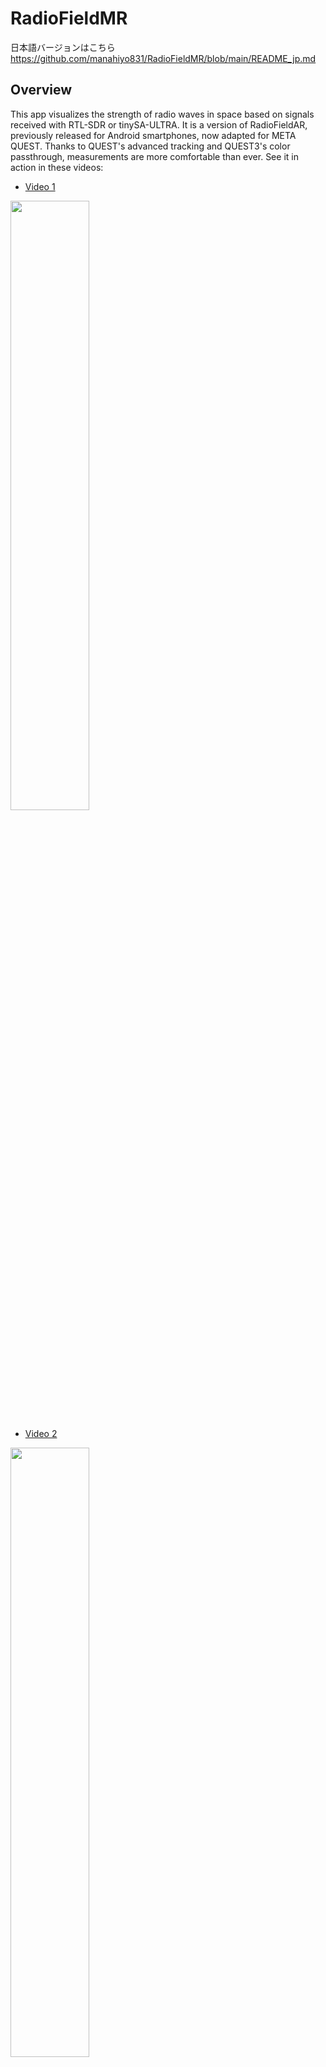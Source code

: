 # RadioFieldMR 

日本語バージョンはこちら
https://github.com/manahiyo831/RadioFieldMR/blob/main/README_jp.md

## Overview
This app visualizes the strength of radio waves in space based on signals received with RTL-SDR or tinySA-ULTRA. It is a version of RadioFieldAR, previously released for Android smartphones, now adapted for META QUEST. Thanks to QUEST's advanced tracking and QUEST3's color passthrough, measurements are more comfortable than ever. See it in action in these videos:

- [Video 1](https://youtu.be/FVZXz6tz3Ug)
<img src="https://github.com/manahiyo831/RadioFieldMR/assets/83148498/bc41fb92-a089-426d-9376-7b5c74fdd1c7" width="50%">

- [Video 2](https://youtu.be/37uX_WTNvuA)
<img src="https://github.com/manahiyo831/RadioFieldMR/assets/83148498/3e90962a-b3c6-468b-904b-41ca9eb701e2" width="50%">

**Note:**

- This is an experimental project, and I plan to make various improvements in the future. 

- Please use this app at your own risk.

- Currently, the number of measurement points is limited to a maximum of 500.

- Use within the Guardian area.

## Requirements
- **META QUEST2 or QUEST3:** Should work with QUEST-PRO, but not confirmed as I don't have the device. Not compatible with the original QUEST.
- **RTL-SDR** or **tinySA-ULTRA** 
 
<img width="566" alt="image" src="https://github.com/manahiyo831/RadioFieldMR/assets/83148498/b172b5a8-f903-498c-bb6f-d0d18ea3feb0">

- **OTG Cable:** I use this one. Others might work, but please be aware that some may not function properly.
  [Purchase Link](https://www.amazon.co.jp/gp/product/B08LH1K2HF)
- **Antenna:** Prepare an antenna suitable for the frequency you wish to measure and connect it to the RTL-SDR.

## Installation(only for RTL-SDR)
1. **RTL-SDR Driver:**
   Download the apk file and install it using SideQuest. If you're installing an apk for the first time, some settings are required. Please search the web for details.
3. **Checking RTL-SDR Functionality:**
    - Connect the RTL-SDR to the QUEST using the OTG cable.
      
      <img width="308" alt="image" src="https://github.com/manahiyo831/RadioFieldMR/assets/83148498/ef2f0a4f-458c-4d62-ba6e-1ad4c5ead330">

    - Run the RTL-SDR driver and select `ENABLE ADVANCED MODE`.
      
      <img src="https://github.com/manahiyo831/RadioFieldMR/assets/83148498/9c73530f-32d9-4b77-90b5-8ae971041601" width="50%">
      
      <img src="https://github.com/manahiyo831/RadioFieldMR/assets/83148498/82be10e4-4b94-44d1-9fa0-5de636976865" width="30%">
      
    - Select `START STREAM` and choose `OK` when prompted for permission.
      
      <img src="https://github.com/manahiyo831/RadioFieldMR/assets/83148498/63fb3356-a3c9-4821-978f-cb2a3d1be954" width="30%">
      
      <img src="https://github.com/manahiyo831/RadioFieldMR/assets/83148498/1e8d8df5-c7de-4e44-9b8e-123353537e8b" width="30%">
      
    - Ensure `[found 1 device opening options]` is displayed.
      
      <img src="https://github.com/manahiyo831/RadioFieldMR/assets/83148498/74f3f4d3-8bc1-43a6-8437-85d929526215" width="30%">
      
## APP Installation
   Download and install the apk file from release folder using SideQuest.
   https://github.com/manahiyo831/RadioFieldMR/releases

## How to Use
1. Launch the APP. This software is exclusively for hand tracking. Ensure hand tracking is functional and start the app without controllers.
  
   <img src="https://github.com/manahiyo831/RadioFieldMR/assets/83148498/7124186e-698e-41eb-be64-b627eef5eac6" width="50%">

2. Please select the device
 
   <img width="358" alt="image" src="https://github.com/manahiyo831/RadioFieldMR/assets/83148498/f9fe4b1e-2242-41f0-ba79-7d3f0f3e2abd">
  
4. Select `OK` when prompted for permission.

   when using RTL-SDR

   <img width="300" alt="image" src="https://github.com/manahiyo831/RadioFieldMR/assets/83148498/af8d3ad2-217c-4e52-a62c-f8a06394d646" width="50%">
  
   when using tinySA-ULTRA
  
   <img width="300" alt="image" src="https://github.com/manahiyo831/RadioFieldMR/assets/83148498/38339e21-6375-47c5-9bda-943ec5bef25f">
    
4. If you return to the Quest menu screen, resume by palm pinching with your right hand.
   
6. **For RTL-SDR:** When you open your left hand, the spectrum is displayed. There is a yellow star at the index finger of your right hand. At this position, a sphere representing radio wave intensity will be drawn. 
   You can move the star by pinching it with your left hand. Adjust the position to match the location of your antenna.

   <img src="https://github.com/manahiyo831/RadioFieldMR/assets/83148498/d0b33801-6da8-4561-b4bf-fc4e4c974e4d" width="30%">
   
   You can make various settings such as frequency from the settings button.

   <img src="https://github.com/manahiyo831/RadioFieldMR/assets/83148498/f6f60832-6f2f-468f-942e-de44c303419a" width="30%">

7. **For tinySA-ULTRA:** When you open your left hand, the settings button and current reception level are displayed. There is a yellow star at the index finger of your right hand. At this position, a sphere representing radio wave intensity will be drawn.
   You can move the star by pinching it with your left hand. Adjust the position to match the location of your antenna.

   **Note that only the marker values are obtained, so please set the frequency and level etc. on the tinySA side**

   <img width="462" alt="image" src="https://github.com/manahiyo831/RadioFieldMR/assets/83148498/13a948dd-1d25-4244-98fb-6febf9d23d63">

   You can make some settings from the settings button.

   <img width="344" alt="image" src="https://github.com/manahiyo831/RadioFieldMR/assets/83148498/2a65793c-9dd6-41f4-a4a7-50138c5cb173">
7. Press the `REC` button on your right hand to start recording in space, turning the star red. Press again to stop recording.
    
    <img src="https://github.com/manahiyo831/RadioFieldMR/assets/83148498/5e6e5626-41b9-491d-bef6-4ce7d356b9ed" width="50%">

8. Move your right hand to move the star, drawing spheres at set grid intervals.    
   <img src="https://github.com/manahiyo831/RadioFieldMR/assets/83148498/adf450cd-6b54-49d4-8212-241d0d6a7ff1" width="50%">
   
9. Use the `Switch Shape` button to toggle between sphere and fog display.

    <img src="https://github.com/manahiyo831/RadioFieldMR/assets/83148498/5d0dfd68-ec02-4ea6-8b48-b8e607855cea" width="50%">
